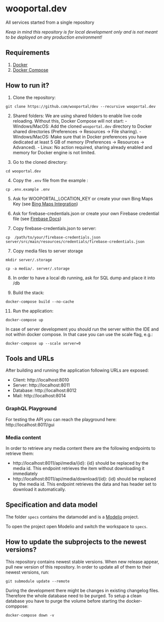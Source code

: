 # wooportal.dev

All services started from a single repository

_Keep in mind this repository is for local development only and is not meant to be deployed on any production environment!_

## Requirements

1. [Docker](https://docs.docker.com/install/)
2. [Docker Compose](https://docs.docker.com/compose/install/)

## How to run it?

1. Clone the repository:

```
git clone https://github.com/wooportal/dev --recursive wooportal.dev
```

2. Shared folders:
   We are using shared folders to enable live code reloading. Without this, Docker Compose will not start: - Windows/MacOS: Add the cloned `wooportal.dev` directory to Docker shared directories (Preferences -> Resources -> File sharing). - Windows/MacOS: Make sure that in Docker preferences you have dedicated at least 5 GB of memory (Preferences -> Resources -> Advanced). - Linux: No action required, sharing already enabled and memory for Docker engine is not limited.

3. Go to the cloned directory:

```
cd wooportal.dev
```

4. Copy the `.env` file from the example :

```
cp .env.example .env
```

5. Ask for WOOPORTAL_LOCATION_KEY or create your own Bing Maps Key (see [Bing Maps Integration](https://www.bingmapsportal.com/))

6. Ask for firebase-credentials.json or create your own Firebase credential file (see [Firebase Docs](https://firebase.google.com/docs/cloud-messaging/android/client))

7. Copy firebase-credentials.json to server:

```
cp  /path/to/your/firebase-credentials.json server/src/main/resources/credentials/firebase-credentials.json
```

7. Copy media files to server storage

```
mkdir server/.storage
```

```
cp -a media/. server/.storage
```

8. In order to have a local db running, ask for SQL dump and place it into /db 

10. Build the stack:

```
docker-compose build --no-cache
```

11. Run the application:

```
docker-compose up
```

In case of server development you should run the server within the IDE and not within docker compose. In that case you can use the scale flag, e.g.:

```
docker-compose up --scale server=0
```

## Tools and URLs

After building and running the application following URLs are exposed:

- Client: http://localhost:8010
- Server: http://localhost:8011
- Database: http://localhost:8012
- Mail: http://localhost:8014

### GraphQL Playground

For testing the API you can reach the playground here:
http://localhost:8011/gui

### Media content

In order to retrieve any media content there are the following endpoints to retrieve them:

- http://localhost:8011/api/media/{id}: {id} should be replaced by the media id. This endpoint retrieves the item without downloading it immediately
- http://localhost:8011/api/media/download/{id}: {id} should be replaced by the media id. This endpoint retrieves the data and has header set to download it automatically.

## Specification and data model

The folder `specs` contains the datamodel and is a [Modelio](https://github.com/ModelioOpenSource/Modelio) project.

To open the project open Modelio and switch the workspace to `specs`.

## How to update the subprojects to the newest versions?

This repository contains newest stable versions.
When new release appear, pull new version of this repository.
In order to update all of them to their newest versions, run:

```
git submodule update --remote
```

During the development there might be changes in existing changelog files. Therefore the whole database need to be purged. To setup a clean database you have to purge the volume before starting the docker-comppose:

```
docker-compose down -v
```
